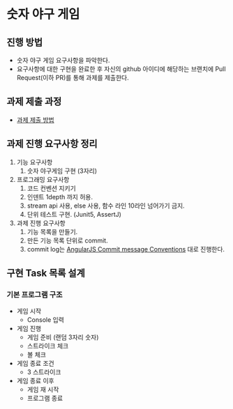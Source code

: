 # 숫자 야구 게임
## 진행 방법
* 숫자 야구 게임 요구사항을 파악한다.
* 요구사항에 대한 구현을 완료한 후 자신의 github 아이디에 해당하는 브랜치에 Pull Request(이하 PR)를 통해 과제를 제출한다.

## 과제 제출 과정
* [과제 제출 방법](https://github.com/next-step/nextstep-docs/tree/master/precourse)

## 과제 진행 요구사항 정리
1. 기능 요구사항
    1. 숫자 야구게임 구현 (3자리)
1. 프로그래밍 요구사항
    1. 코드 컨벤션 지키기
    1. 인덴트 1depth 까지 허용.
    1. stream api 사용, else 사용, 함수 라인 10라인 넘어가기 금지.
    1. 단위 테스트 구현. (Junit5, AssertJ)
1. 과제 진행 요구사항
    1. 기능 목록을 만들기.
    1. 만든 기능 목록 단위로 commit.
    1. commit log는 [AngularJS Commit message Conventions](https://gist.github.com/stephenparish/9941e89d80e2bc58a153) 대로 진행한다.

## 구현 Task 목록 설계
### 기본 프로그램 구조
- 게임 시작
    - Console 입력
- 게임 진행
    - 게임 준비 (랜덤 3자리 숫자)
    - 스트라이크 체크
    - 볼 체크 
- 게임 종료 조건
    - 3 스트라이크
- 게임 종료 이후
	- 게임 재 시작
	- 프로그램 종료
